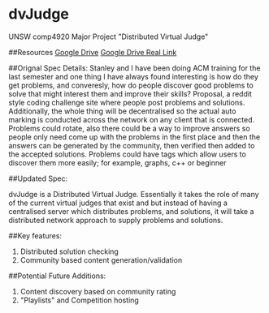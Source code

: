 # dvJudge
UNSW comp4920 Major Project "Distributed Virtual Judge"

##Resources
[Google Drive](https://drive.google.com/folderview?id=0BxD6wDvDG5hRfklTaUxrM0VNV2pqcm9sazFiNjhHQ3paSHRNN3JnODlLazU2d3B1Yjh6WDA&usp=sharing)
[Google Drive Real Link](https://drive.google.com/drive/folders/0BxD6wDvDG5hRfklTaUxrM0VNV2pqcm9sazFiNjhHQ3paSHRNN3JnODlLazU2d3B1Yjh6WDA)

##Orignal Spec
Details: Stanley and I have been doing ACM training for the last semester and one thing I have always found interesting is how do they get problems, and converesly, how do people discover good problems to solve that might interest them and improve their skills? Proposal, a reddit style coding challenge site where people post problems and solutions. Additionally, the whole thing will be decentralised so the actual auto marking is conducted across the network on any client that is connected. Problems could rotate, also there could be a way to improve answers so people only need come up with the problems in the first place and then the answers can be generated by the community, then verified then added to the accepted solutions. Problems could have tags which allow users to discover them more easily; for example, graphs, c++ or beginner

##Updated Spec:

dvJudge is a Distributed Virtual Judge. Essentially it takes the role of many of the current virtual judges that exist and but instead of having a centralised server which distributes problems, and solutions, it will take a distributed network approach to supply problems and solutions.

##Key features:
1. Distributed solution checking
2. Community based content generation/validation


##Potential Future Additions:
1. Content discovery based on community rating
2. "Playlists" and Competition hosting
